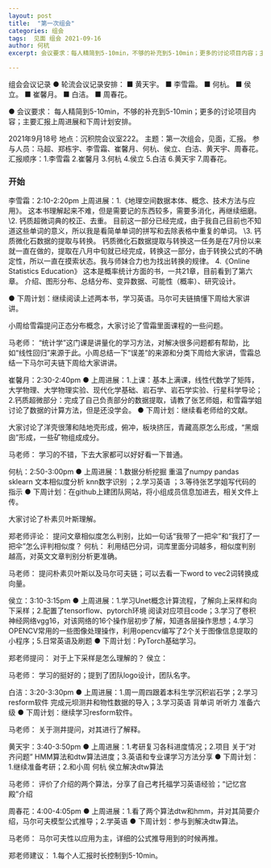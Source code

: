 ```yaml
---
layout: post
title:  "第一次组会"
categories: 组会
tags:  见面 组会 2021-09-16
author: 何杭
excerpt: 会议要求：每人精简到5-10min，不够的补充到5-10min；更多的讨论项目内容；主要汇报上周进展和下周计划安排。2021年9月18号，地点：沉积院会议室222。主题：第一次组会，见面，汇报。参与人员：马超、郑栋宇、李雪霜、崔馨月、何杭、侯立、白洁、黄天宇、周春花。汇报顺序：1.李雪霜 2.崔馨月 3.何杭 4.侯立 5.白洁 6.黄天宇 7.周春花。

---
```




组会会议记录
● 轮流会议记录安排：
■ 黄天宇。
■ 李雪霜。
■ 何杭。
■ 侯立。
■ 崔馨月。
■ 白洁。
■ 周春花。

● 会议要求：
每人精简到5-10min，不够的补充到5-10min；更多的讨论项目内容；主要汇报上周进展和下周计划安排。

2021年9月18号
地点：沉积院会议室222。
主题：第一次组会，见面，汇报。
参与人员：马超、郑栋宇、李雪霜、崔馨月、何杭、侯立、白洁、黄天宇、周春花。
汇报顺序：1.李雪霜 2.崔馨月 3.何杭 4.侯立 5.白洁 6.黄天宇 7.周春花。







### 开始

李雪霜：2:10-2:20pm
上周进展：1.《地理空间数据本体、概念、技术方法与应用》。
  这本书理解起来不难，但是需要记的东西较多，需要多消化，再继续细磨。
\2. 钙质超微词典的校正、去重。
  目前这一部分已经完成，由于我自己目前也不知道这些单词的意义，所以我是看简单单词的拼写和去除表格中重复的单词。
\3. 钙质微化石数据的提取与转换。
  钙质微化石数据提取与转换这一任务是在7月份以来就一直在做的，提取在八月中旬就已经完成，转换这一部分，由于转换公式的不确定性，所以一直在摸索状态。我与师妹合力也为找出转换的规律。
4.《Online Statistics Education》
  这本是概率统计方面的书，一共21章，目前看到了第六章。
  介绍、图形分布、总结分布、变异数据、可能性（概率）、研究设计。

● 下周计划：继续阅读上述两本书，学习英语。马尔可夫链搞懂下周给大家讲讲。

小周给雪霜提问正态分布概念，大家讨论了雪霜里面课程的一些问题。

马老师：
“统计学”这门课是讲量化的学习方法，对解决很多问题都有帮助，比如“线性回归”来源于此。小周总结一下“误差”的来源和分类下周给大家讲，雪霜总结一下马尔可夫链下周给大家讲讲。

崔馨月：2:30-2:40pm
● 上周进展：1.上课：基本上满课，线性代数学了矩阵，大学物理、大学物理实验、现代化学基础、岩石学、岩石学实验、行星科学导论；2.钙质超微部分：完成了自己负责部分的数据提取，请教了张艺师姐，和雪霜学姐讨论了数据的计算方法，但是还没学会。
● 下周计划：继续看老师给的文献。

大家讨论了洋壳很薄和陆地壳形成，俯冲，板块挤压，青藏高原怎么形成，“黑烟囱”形成，一些矿物组成成分。

马老师：
学习的不错，下去大家都可以好好看一下普通。

 何杭：2:50-3:00pm
● 上周进展：1.数据分析挖掘 重温了numpy pandas sklearn 文本相似度分析 knn数字识别 ；2.学习英语 ；3.等待张艺学姐写代码的指示
● 下周计划：在github上建团队网站，将小组成员信息加进去，相关文件上传。

大家讨论了朴素贝叶斯理解。

郑老师评论：
提问文章相似度怎么判别，比如一句话“我带了一把伞”和“我打了一把伞”怎么评判相似度？
何杭：
利用结巴分词，词库里面分词越多，相似度判别越高，对英文文章判别分析更准确。

马老师：
提问朴素贝叶斯以及马尔可夫链；可以去看一下word to vec2词转换成向量。

侯立：3:10-3:15pm
● 上周进展：1.学习Unet概念计算流程，了解向上采样和向下采样；2.配置了tensorflow、pytorch环境 阅读对应项目code；3.学习了卷积神经网络vgg16，对该网络的16个操作层初步了解，知道各层操作思想；4.学习OPENCV常用的一些图像处理操作，利用opencv编写了2个关于图像信息提取的小程序；5.日常英语及刷题
● 下周计划：PyTorch基础学习。

郑老师提问：
对于上下采样是怎么理解的？
侯立：

马老师：
学习的挺好的；提到了团队logo设计，团队名字。

白洁：3:20-3:30pm
● 上周进展：1.周一周四跟着本科生学沉积岩石学；2.学习resform软件 完成元坝测井和物性数据的导入；3.学习英语 背单词 听听力 准备六级
● 下周计划：继续学习resform软件。

马老师：
关于测井提问，对其进行了解释。

黄天宇：3:40-3:50pm
● 上周进展：1.考研复习各科进度情况；2.项目 关于“对齐问题” HMM算法和dtw算法进度；3.英语和专业课学习方法分享
● 下周计划：1.继续准备考研；2.和小周 何杭 侯立解决dtw算法

马老师：
评价了介绍的两个算法，分享了自己考托福学习英语经验；“记忆宫殿”介绍

周春花：4:00-4:05pm
● 上周进展：1.看了两个算法dtw和hmm，并对其简要介绍，马尔可夫模型公式推导；2.学英语
● 下周计划：参与到解决dtw算法。

马老师：
马尔可夫性以应用为主，详细的公式推导用到的时候再推。

郑老师建议：
1.每个人汇报时长控制到5-10min。
